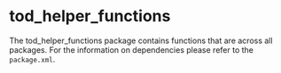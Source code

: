 # tod_helper_functions

The tod_helper_functions package contains functions that are across all
packages. For the information on dependencies please refer to the `package.xml`.